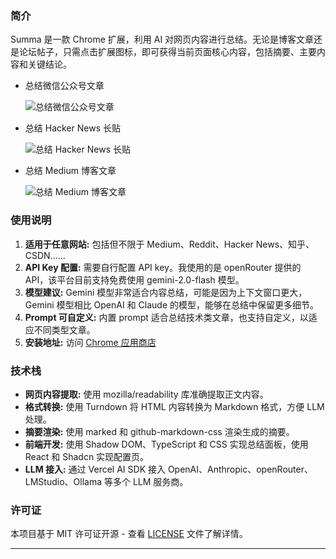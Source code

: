 ### 简介

Summa 是一款 Chrome 扩展，利用 AI 对网页内容进行总结。无论是博客文章还是论坛帖子，只需点击扩展图标，即可获得当前页面核心内容，包括摘要、主要内容和关键结论。

- 总结微信公众号文章
    
   ![总结微信公众号文章](https://imgur.com/Pq06VTE.png)
    
- 总结 Hacker News 长贴
    
   ![总结 Hacker News 长贴](https://imgur.com/Q4TonC1.png)
    
- 总结 Medium 博客文章
    
   ![总结 Medium 博客文章](https://imgur.com/GeobJZB.png)
    

### 使用说明

1. **适用于任意网站:** 包括但不限于 Medium、Reddit、Hacker News、知乎、CSDN……
2. **API Key 配置:** 需要自行配置 API key。我使用的是 openRouter 提供的 API，该平台目前支持免费使用 gemini-2.0-flash 模型。
3. **模型建议:** Gemini 模型非常适合内容总结，可能是因为上下文窗口更大，Gemini 模型相比 OpenAI 和 Claude 的模型，能够在总结中保留更多细节。
4. **Prompt 可自定义:** 内置 prompt 适合总结技术类文章，也支持自定义，以适应不同类型文章。
5. **安装地址:** 访问 [Chrome 应用商店](https://chromewebstore.google.com/detail/summa/ifpcledicmpicocmaggfkegiighkdeog)

### 技术栈

- **网页内容提取:** 使用 mozilla/readability 库准确提取正文内容。
- **格式转换:** 使用 Turndown 将 HTML 内容转换为 Markdown 格式，方便 LLM 处理。
- **摘要渲染:** 使用 marked 和 github-markdown-css 渲染生成的摘要。
- **前端开发:** 使用 Shadow DOM、TypeScript 和 CSS 实现总结面板，使用 React 和 Shadcn 实现配置页。
- **LLM 接入:** 通过 Vercel AI SDK 接入 OpenAI、Anthropic、openRouter、LMStudio、Ollama 等多个 LLM 服务商。


### 许可证

本项目基于 MIT 许可证开源 - 查看 [LICENSE](./LICENSE) 文件了解详情。


---
